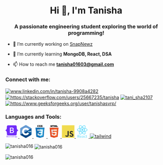 
<h1 align="center">Hi 👋, I'm Tanisha</h1>
<h3 align="center">A passionate engineering student exploring the world of programming!</h3>

- 🔭 I’m currently working on [SnapNewz](https://github.com/TAnisha016/SnapNewz.git)

- 🌱 I’m currently learning **MongoDB, React, DSA**

- 📫 How to reach me **tanisha01603@gmail.com**

<h3 align="left">Connect with me:</h3>
<p align="left">
<a href="https://linkedin.com/in/www.linkedin.com/in/tanisha-9908a4282" target="blank"><img align="center" src="https://raw.githubusercontent.com/rahuldkjain/github-profile-readme-generator/master/src/images/icons/Social/linked-in-alt.svg" alt="www.linkedin.com/in/tanisha-9908a4282" height="30" width="40" /></a>
<a href="https://stackoverflow.com/users/https://stackoverflow.com/users/25667235/tanisha" target="blank"><img align="center" src="https://raw.githubusercontent.com/rahuldkjain/github-profile-readme-generator/master/src/images/icons/Social/stack-overflow.svg" alt="https://stackoverflow.com/users/25667235/tanisha" height="30" width="40" /></a>
<a href="https://instagram.com/tani_sha2107" target="blank"><img align="center" src="https://raw.githubusercontent.com/rahuldkjain/github-profile-readme-generator/master/src/images/icons/Social/instagram.svg" alt="tani_sha2107" height="30" width="40" /></a>
<a href="https://www.leetcode.com/https://www.geeksforgeeks.org/user/tanishasvrp/" target="blank"><img align="center" src="https://raw.githubusercontent.com/rahuldkjain/github-profile-readme-generator/master/src/images/icons/Social/leet-code.svg" alt="https://www.geeksforgeeks.org/user/tanishasvrp/" height="30" width="40" /></a>
</p>

<h3 align="left">Languages and Tools:</h3>
<p align="left"> <a href="https://getbootstrap.com" target="_blank" rel="noreferrer"> <img src="https://raw.githubusercontent.com/devicons/devicon/master/icons/bootstrap/bootstrap-plain-wordmark.svg" alt="bootstrap" width="40" height="40"/> </a> <a href="https://www.w3schools.com/cpp/" target="_blank" rel="noreferrer"> <img src="https://raw.githubusercontent.com/devicons/devicon/master/icons/cplusplus/cplusplus-original.svg" alt="cplusplus" width="40" height="40"/> </a> <a href="https://www.w3schools.com/css/" target="_blank" rel="noreferrer"> <img src="https://raw.githubusercontent.com/devicons/devicon/master/icons/css3/css3-original-wordmark.svg" alt="css3" width="40" height="40"/> </a> <a href="https://www.w3.org/html/" target="_blank" rel="noreferrer"> <img src="https://raw.githubusercontent.com/devicons/devicon/master/icons/html5/html5-original-wordmark.svg" alt="html5" width="40" height="40"/> </a> <a href="https://developer.mozilla.org/en-US/docs/Web/JavaScript" target="_blank" rel="noreferrer"> <img src="https://raw.githubusercontent.com/devicons/devicon/master/icons/javascript/javascript-original.svg" alt="javascript" width="40" height="40"/> </a> <a href="https://reactjs.org/" target="_blank" rel="noreferrer"> <img src="https://raw.githubusercontent.com/devicons/devicon/master/icons/react/react-original-wordmark.svg" alt="react" width="40" height="40"/> </a> <a href="https://tailwindcss.com/" target="_blank" rel="noreferrer"> <img src="https://www.vectorlogo.zone/logos/tailwindcss/tailwindcss-icon.svg" alt="tailwind" width="40" height="40"/> </a> </p>

<p><img align="left" src="https://github-readme-stats.vercel.app/api/top-langs?username=tanisha016&show_icons=true&locale=en&layout=compact" alt="tanisha016" /></p>

<p>&nbsp;<img align="center" src="https://github-readme-stats.vercel.app/api?username=tanisha016&show_icons=true&locale=en" alt="tanisha016" /></p>

<p><img align="center" src="https://github-readme-streak-stats.herokuapp.com/?user=tanisha016&" alt="tanisha016" /></p>
